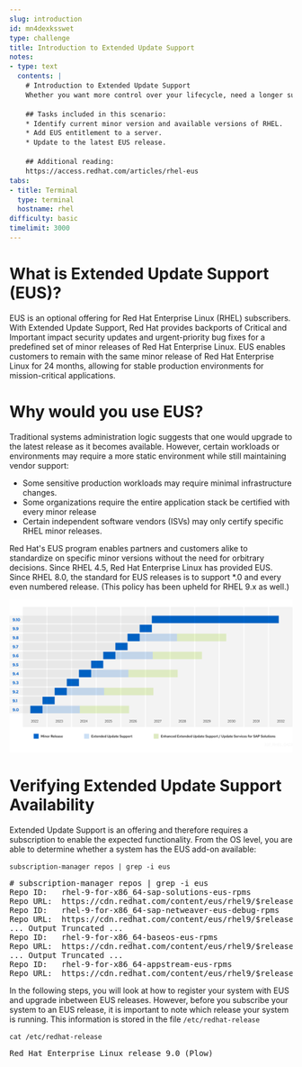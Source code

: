 ```yaml
---
slug: introduction
id: mn4dexksswet
type: challenge
title: Introduction to Extended Update Support
notes:
- type: text
  contents: |
    # Introduction to Extended Update Support
    Whether you want more control over your lifecycle, need a longer support window, or are tied to a specific minor release, Extended Update Support (EUS) allows your Red Hat Enterprise Linux servers to stay on the same minor version for up to 2 years.

    ## Tasks included in this scenario:
    * Identify current minor version and available versions of RHEL.
    * Add EUS entitlement to a server.
    * Update to the latest EUS release.

    ## Additional reading:
    https://access.redhat.com/articles/rhel-eus
tabs:
- title: Terminal
  type: terminal
  hostname: rhel
difficulty: basic
timelimit: 3000
---
```

# What is Extended Update Support (EUS)?

EUS is an optional offering for Red Hat Enterprise Linux (RHEL) subscribers. With Extended Update Support, Red Hat provides backports of Critical and Important impact security updates and urgent-priority bug fixes for a predefined set of minor releases of Red Hat Enterprise Linux. EUS enables customers to remain with the same minor release of Red Hat Enterprise Linux for 24 months, allowing for stable production environments for mission-critical applications.

# Why would you use EUS?

Traditional systems administration logic suggests that one would upgrade to the latest release as it becomes available. However, certain workloads or environments may require a more static environment while still maintaining vendor support:

- Some sensitive production workloads may require minimal infrastructure changes.
- Some organizations require the entire application stack be certified with every minor release
- Certain independent software vendors (ISVs) may only certify specific RHEL minor releases.

Red Hat's EUS program enables partners and customers alike to standardize on specific minor versions without the need for orbitrary decisions. Since RHEL 4.5, Red Hat Enterprise Linux has provided EUS. Since RHEL 8.0, the standard for EUS releases is to support *.0 and every even numbered release. (This policy has been upheld for RHEL 9.x as well.)

![rhel9_lifecycle.png](../assets/rhel9_lifecycle.png)

# Verifying Extended Update Support Availability

Extended Update Support is an offering and therefore requires a subscription to enable the expected functionality. From the OS level, you are able to determine whether a system has the EUS add-on available:

```
subscription-manager repos | grep -i eus

```

<pre class=file>
# subscription-manager repos | grep -i eus
Repo ID:   rhel-9-for-x86_64-sap-solutions-eus-rpms
Repo URL:  https://cdn.redhat.com/content/eus/rhel9/$releasever/x86_64/sap-solutions/os
Repo ID:   rhel-9-for-x86_64-sap-netweaver-eus-debug-rpms
Repo URL:  https://cdn.redhat.com/content/eus/rhel9/$releasever/x86_64/sap/debug
... Output Truncated ...
Repo ID:   rhel-9-for-x86_64-baseos-eus-rpms
Repo URL:  https://cdn.redhat.com/content/eus/rhel9/$releasever/x86_64/baseos/os
... Output Truncated ...
Repo ID:   rhel-9-for-x86_64-appstream-eus-rpms
Repo URL:  https://cdn.redhat.com/content/eus/rhel9/$releasever/x86_64/appstream/os
</pre>

In the following steps, you will look at how to register your system with EUS and upgrade inbetween EUS releases. However, before you subscribe your system to an EUS release, it is important to note which release your system is running. This information is stored in the file `/etc/redhat-release`

```
cat /etc/redhat-release

```

<pre class=file>
Red Hat Enterprise Linux release 9.0 (Plow)
</pre>

